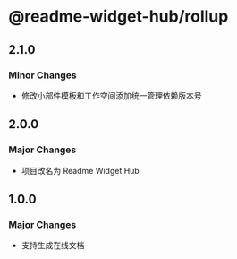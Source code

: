 # @readme-widget-hub/rollup

## 2.1.0

### Minor Changes

- 修改小部件模板和工作空间添加统一管理依赖版本号

## 2.0.0

### Major Changes

- 项目改名为 Readme Widget Hub

## 1.0.0

### Major Changes

- 支持生成在线文档
